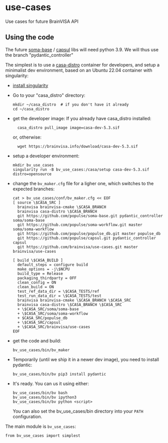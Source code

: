 # use-cases
Use cases for future BrainVISA API

## Using the code

The future [soma-base](https://github.com/populse/soma-base) / [capsul](https://github.com/populse/capsul) libs will need python 3.9. We will thus use the branch "pydantic_controller"

The simplest is to use a [casa-distro](https://github.com/brainvisa/casa-distro) container for developers, and setup a minimalist dev environment, based on an Ubuntu 22.04 container with singularity:

* [install singularity](https://brainvisa.info/web/download.html#prerequisites-for-singularity-on-linux)

* Go to your "casa_distro" directory:

      mkdir ~/casa_distro  # if you don't have it already
      cd ~/casa_distro

* get the developer image:
    If you already have casa_distro installed:

        casa_distro pull_image image=casa-dev-5.3.sif

    or, otherwise:

        wget https://brainvisa.info/download/casa-dev-5.3.sif

* setup a developer environment:

      mkdir bv_use_cases
      singularity run -B bv_use_cases:/casa/setup casa-dev-5.3.sif distro=opensource

* change the `bv_maker.cfg` file for a ligher one, which switches to the expected branches:

      cat > bv_use_cases/conf/bv_maker.cfg << EOF
      [ source \$CASA_SRC ]
        brainvisa brainvisa-cmake \$CASA_BRANCH
        brainvisa casa-distro \$CASA_BRANCH
        git https://github.com/populse/soma-base.git pydantic_controller soma/soma-base
        git https://github.com/populse/soma-workflow.git master soma/soma-workflow
        git https://github.com/populse/populse_db.git master populse_db
        git https://github.com/populse/capsul.git pydantic_controller capsul
        git https://github.com/brainvisa/use-cases.git master brainvisa/use-cases

      [ build \$CASA_BUILD ]
        default_steps = configure build
        make_options = -j\$NCPU
        build_type = Release
        packaging_thirdparty = OFF
        clean_config = ON
        clean_build = ON
        test_ref_data_dir = \$CASA_TESTS/ref
        test_run_data_dir = \$CASA_TESTS/test
        brainvisa brainvisa-cmake \$CASA_BRANCH \$CASA_SRC
        brainvisa casa-distro \$CASA_BRANCH \$CASA_SRC
        + \$CASA_SRC/soma/soma-base
        + \$CASA_SRC/soma/soma-workflow
        + $CASA_SRC/populse_db
        + \$CASA_SRC/capsul
        + \$CASA_SRC/brainvisa/use-cases
      EOF

* get the code and build:

      bv_use_cases/bin/bv_maker

* Temporarily (until we ship it in a newer dev image), you need to install pydantic:

      bv_use_cases/bin/bv pip3 install pydantic

* It's ready. You can us it using either:

      bv_use_cases/bin/bv bash
      bv_use_cases/bin/bv ipython3
      bv_use_cases/bin/bv python <script>

  You can also set the bv_use_cases/bin directory into your `PATH` configuration.

The main module is `bv_use_cases`:

    from bv_use_cases import simplest
